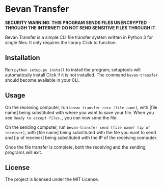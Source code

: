 # Bevan Transfer

**SECURITY WARNING: THIS PROGRAM SENDS FILES UNENCRYPTED THROUGH THE INTERNET! DO NOT SEND SENSITIVE FILES THROUGH IT.**

Bevan Transfer is a simple CLI file transfer system written in Python 3 for single files. It only requires the library Click to function.

## Installation

Run `python setup.py install` to install the program; setuptools will automatically install Click if it is not installed. The command `bevan-transfer` should become available in your CLI.

## Usage

On the receiving computer, run `bevan-transfer recv [file name]`, with [file name] being substituted with where you want to save your file. When you see `Ready to accept files.`, you can now send the file.

On the sending computer, run `bevan-transfer send [file name] [ip of receiver]`, with [file name] being substituted with the file you want to send and [ip of receiver] being substituted with the IP of the receiving computer.

Once the file transfer is complete, both the receiving and the sending programs will exit.

## License

The project is licensed under the MIT License.
